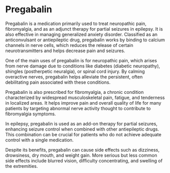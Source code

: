 <!--
source: gpt-40
brands: Lyrica
treats: pain, seizures, epilepsy, anxiety
tags:  anticonvulsants, analgesics,  anxiolytics, medications
-->

# Pregabalin

Pregabalin is a medication primarily used to treat neuropathic pain, fibromyalgia, and as an adjunct therapy for partial seizures in epilepsy. It is also effective in managing generalized anxiety disorder. Classified as an anticonvulsant or antiepileptic drug, pregabalin works by binding to calcium channels in nerve cells, which reduces the release of certain neurotransmitters and helps decrease pain and seizures.

One of the main uses of pregabalin is for neuropathic pain, which arises from nerve damage due to conditions like diabetes (diabetic neuropathy), shingles (postherpetic neuralgia), or spinal cord injury. By calming overactive nerves, pregabalin helps alleviate the persistent, often debilitating pain associated with these conditions.

Pregabalin is also prescribed for fibromyalgia, a chronic condition characterized by widespread musculoskeletal pain, fatigue, and tenderness in localized areas. It helps improve pain and overall quality of life for many patients by targeting abnormal nerve activity thought to contribute to fibromyalgia symptoms.

In epilepsy, pregabalin is used as an add-on therapy for partial seizures, enhancing seizure control when combined with other antiepileptic drugs. This combination can be crucial for patients who do not achieve adequate control with a single medication.

Despite its benefits, pregabalin can cause side effects such as dizziness, drowsiness, dry mouth, and weight gain. More serious but less common side effects include blurred vision, difficulty concentrating, and swelling of the extremities.